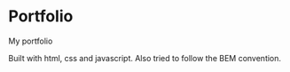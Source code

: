 # Portfolio
My portfolio

Built with html, css and javascript. Also tried to follow the BEM convention.
